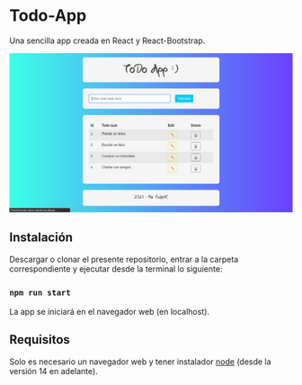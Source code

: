 # Todo-App

Una sencilla app creada en React y React-Bootstrap.

![Imagen](https://raw.githubusercontent.com/FedeHC/Todo-App/master/img/imagen-app.png)


## Instalación

Descargar o clonar el presente repositorio, entrar a la carpeta correspondiente y ejecutar desde la terminal lo siguiente:

### `npm run start`

La app se iniciará en el navegador web (en localhost).

## Requisitos

Solo es necesario un navegador web y tener instalador [node](https://nodejs.org/en/) (desde la versión 14 en adelante).
